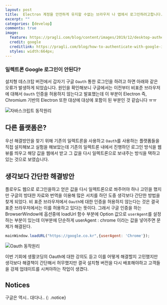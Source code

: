 ```yaml
---
layout: post
title:  Electron 계정을 안전하게 유지할 수없는 브라우저 나 앱에서 로그인하려고합니다.
excerpt: ""
categories: [develop]
comments: true
image:
  feature: https://pragli.com/blog/content/images/2019/12/desktop-authentication-warning-message.png
  credit: google
  creditlink: https://pragli.com/blog/how-to-authenticate-with-google-in-electron/
  styles: width:664px; 
---
```


### 일렉트론 Google 로그인이 안된다?

설치형 데스크탑 버전에서 갑자기 구글 `Oauth` 통한 로그인을 하려고 하면 아래와 같은 오류가 발생하게 되었습니다. 원인을 확인해보니 구글에서는 이전부터 비표준 브라우저에 대해서 `Oauth` 인증을 허용하지 않는다고 발표했는데 이 부분이 Electron 즉, Chromium 기반의 Electron 또한 대상에 대상에 포함이 된 부분인 것 같습니다 ㅠㅠ

![자바스크립트 동작원리](https://pragli.com/blog/content/images/2019/12/desktop-authentication-warning-message.png)

## 다른 플랫폼은?
우선 해결방안을 찾기 위해 기존의 일렉트론을 사용하고 `Oauth`를 사용하는 플랫폼들을 직접 설치해보고 실험을 해보았는데 기존의 일렉트론 내에서 진행하던 로그인 방식을 웹뷰를 띄우고 해당 값을 웹에서 받고 그 값을 다시 일렉트론으로 보내주는 방식을 택하고 있는 것으로 보였습니다.

## 생각보다 간단한 해결방안
플로우도 웹으로 로그인을하고 얻은 값을 다시 일렉트론으로 쏴주어야 하나 고민을 했지만 구글의 방대한 자료와 번역을 이용해 많은 서치를 하던 도중 생각보다 간단한 방법을 찾게 되었다. 비 표준 브라우저에서 `Oauth`에 대한 인증을 허용하지 않는다는 것은 결국 표준 브라우저에서는 이를 허용하고 있다는 뜻이다. 그래서 구글 인증을 하는 BrowserWindow에 옵션중에 loadUrl 함수 부분에 Option 값으로 `userAgent`를 설정하는 부분이 있는데 이부분에 단순하게 userAgent : chrome 이라는 값을 넣어주면 문제가 해결된다. 

~~~js
mainWindow.loadURL("https://google.co.kr",{userAgent: 'Chrome'});
~~~

![Oauth 동작원리](https://s3-ap-northeast-2.amazonaws.com/opentutorials-user-file/module/2398/6264.png)

이번 기회에 생활코딩의 Oauth에 대한 강의도 듣고 이를 어떻게 해결할지 고민했지만 생각보다 해결책이 간단해서 허무했지만 결국 설치형 버전을 다시 배포해야하고 고객들을 강제 업데이트를 시켜야하는 작업이 생겼다.


## Notices
구글은 역시.. 대다나..
{: .notice}

